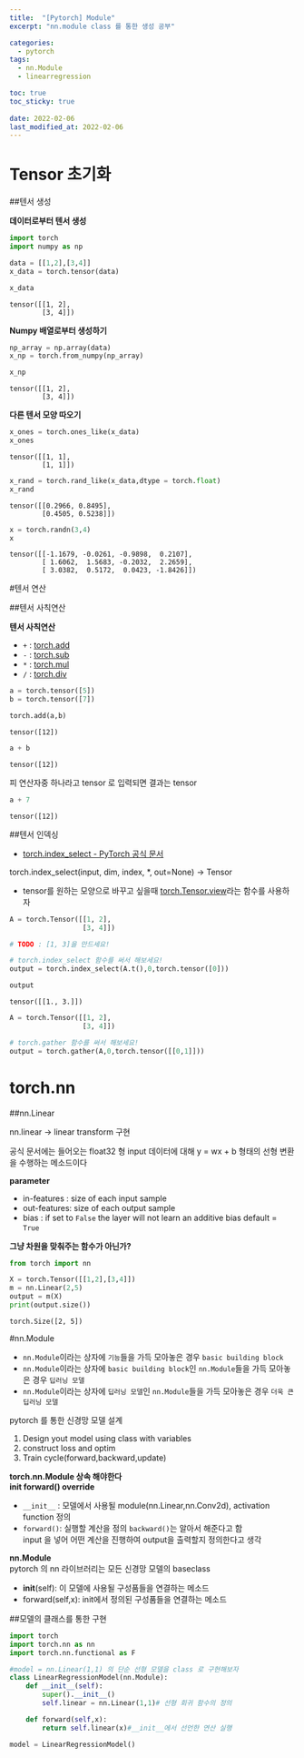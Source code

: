 ```yaml
---
title:  "[Pytorch] Module"
excerpt: "nn.module class 를 통한 생성 공부"

categories:
  - pytorch
tags:
  - nn.Module
  - linearregression

toc: true
toc_sticky: true
 
date: 2022-02-06
last_modified_at: 2022-02-06
---
```

# Tensor 초기화


##텐서 생성

**데이터로부터 텐서 생성**


```python
import torch
import numpy as np
```


```python
data = [[1,2],[3,4]]
x_data = torch.tensor(data)
```


```python
x_data
```




    tensor([[1, 2],
            [3, 4]])



**Numpy 배열로부터 생성하기**


```python
np_array = np.array(data)
x_np = torch.from_numpy(np_array)
```


```python
x_np
```




    tensor([[1, 2],
            [3, 4]])



**다른 텐서 모양 따오기**


```python
x_ones = torch.ones_like(x_data)
x_ones
```




    tensor([[1, 1],
            [1, 1]])




```python
x_rand = torch.rand_like(x_data,dtype = torch.float)
x_rand
```




    tensor([[0.2966, 0.8495],
            [0.4505, 0.5238]])




```python
x = torch.randn(3,4)
x
```




    tensor([[-1.1679, -0.0261, -0.9898,  0.2107],
            [ 1.6062,  1.5683, -0.2032,  2.2659],
            [ 3.0382,  0.5172,  0.0423, -1.8426]])



#텐서 연산


##텐서 사칙연산

**텐서 사칙연산**

- `+` : [torch.add](https://pytorch.org/docs/stable/generated/torch.add.html?highlight=add#torch.add)
- `-` : [torch.sub](https://pytorch.org/docs/stable/generated/torch.sub.html?highlight=torch%20sub#torch.sub)
- `*` : [torch.mul](https://pytorch.org/docs/stable/generated/torch.mul.html?highlight=torch%20mul#torch.mul)
- `/` : [torch.div](https://pytorch.org/docs/stable/search.html?q=torch.div&check_keywords=yes&area=default#)


```python
a = torch.tensor([5])
b = torch.tensor([7])
```


```python
torch.add(a,b)
```




    tensor([12])




```python
a + b
```




    tensor([12])



피 연산자중 하나라고 tensor 로 입력되면 결과는 tensor


```python
a + 7
```




    tensor([12])



##텐서 인덱싱

- [torch.index_select - PyTorch 공식 문서](https://pytorch.org/docs/stable/generated/torch.index_select.html?highlight=index#torch.index_select)

torch.index_select(input, dim, index, *, out=None) → Tensor

- tensor를 원하는 모양으로 바꾸고 싶을때 [torch.Tensor.view](https://pytorch.org/docs/stable/generated/torch.Tensor.view.html?highlight=view#torch.Tensor.view)라는 함수를 사용하자


```python
A = torch.Tensor([[1, 2],
                  [3, 4]])

# TODO : [1, 3]을 만드세요!

# torch.index_select 함수를 써서 해보세요!
output = torch.index_select(A.t(),0,torch.tensor([0]))
```


```python
output
```




    tensor([[1., 3.]])




```python
A = torch.Tensor([[1, 2],
                  [3, 4]])

# torch.gather 함수를 써서 해보세요!
output = torch.gather(A,0,torch.tensor([[0,1]]))
```

# torch.nn

##nn.Linear

nn.linear -> linear transform 구현

공식 문서에는 들어오는 float32 형 input 데이터에 대해 y = wx + b 형태의 선형 변환을 수행하는 메소드이다

**parameter** 

*   in-features : size of each input sample
*   out-features: size of each output sample
*   bias : if set to `False` the layer will not learn an additive bias default = `True`



**그냥 차원을 맞춰주는 함수가 아닌가?**





```python
from torch import nn

X = torch.Tensor([[1,2],[3,4]])
m = nn.Linear(2,5)
output = m(X)
print(output.size())
```

    torch.Size([2, 5])
    

#nn.Module

- `nn.Module`이라는 상자에 `기능`들을 가득 모아놓은 경우 `basic building block`
- `nn.Module`이라는 상자에 `basic building block`인 `nn.Module`들을 가득 모아놓은 경우 `딥러닝 모델`
- `nn.Module`이라는 상자에 `딥러닝 모델`인 `nn.Module`들을 가득 모아놓은 경우 `더욱 큰 딥러닝 모델`

pytorch 를 통한 신경망 모델 설계


1.   Design yout model using class with variables
2.   construct loss and optim
3.   Train cycle(forward,backward,update)



**torch.nn.Module 상속 해야한다**<br>
**__init__ forward() override**<br>



*   `__init__` : 모델에서 사용될 module(nn.Linear,nn.Conv2d), activation function 정의
*   `forward()`: 실행할 계산을 정의 `backward()`는 알아서 해준다고 함<br>
input 을 넣어 어떤 계산을 진행하여 output을 출력할지 정의한다고 생각





**nn.Module**<br>
pytorch 의 nn 라이브러리는 모든 신경망 모델의 baseclass<br>

*   __init__(self): 이 모델에 사용될 구성품들을 연결하는 메소드
*   forward(self,x): init에서 정의된 구성품들을 연결하는 메소드



##모델의 클래스를 통한 구현


```python
import torch
import torch.nn as nn
import torch.nn.functional as F
```


```python
#model = nn.Linear(1,1) 의 단순 선형 모델을 class 로 구현해보자
class LinearRegressionModel(nn.Module):
    def __init__(self):
        super().__init__()
        self.linear = nn.Linear(1,1)# 선형 회귀 함수의 정의

    def forward(self,x):
        return self.linear(x)#__init__에서 선언한 연산 실행 

model = LinearRegressionModel()
```


```python

```
